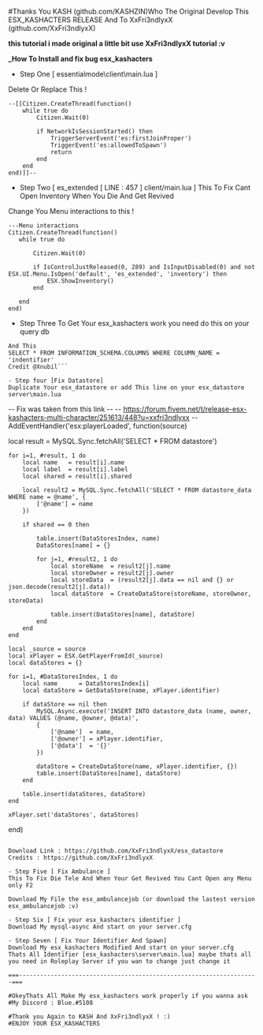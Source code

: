 #Thanks You KASH (github.com/KASHZIN)Who The Original Develop This ESX_KASHACTERS RELEASE And To XxFri3ndlyxX (github.com/XxFri3ndlyxX)

**this tutorial i made original a little bit use XxFri3ndlyxX tutorial :v**

**_How To Install and fix bug esx_kashacters**

- Step One [ essentialmode\client\main.lua ]

Delete Or Replace This !

```
--[[Citizen.CreateThread(function()
	while true do
		Citizen.Wait(0)

		if NetworkIsSessionStarted() then
			TriggerServerEvent('es:firstJoinProper')
			TriggerEvent('es:allowedToSpawn')
			return
		end
	end
end)]]--
```

- Step Two [ es_extended [ LINE : 457 ] client/main.lua ]
This To Fix Cant Open Inventory When You Die And Get Revived

Change You Menu interactions to this !
 
 ```
 ---Menu interactions
Citizen.CreateThread(function()
	while true do
		
		Citizen.Wait(0)

		if IsControlJustReleased(0, 289) and IsInputDisabled(0) and not ESX.UI.Menu.IsOpen('default', 'es_extended', 'inventory') then
			ESX.ShowInventory()
		end

	end
end)
```

- Step Three 
To Get Your esx_kashacters work you need do this on your query db

```SELECT * FROM INFORMATION_SCHEMA.COLUMNS WHERE COLUMN_NAME = 'owner'
And This
SELECT * FROM INFORMATION_SCHEMA.COLUMNS WHERE COLUMN_NAME = 'indentifier'
Credit @Xnubil```

- Step four [Fix Datastore]
Duplicate Your esx_datastore or add This line on your esx_datastore server\main.lua

```
-- Fix was taken from this link --
-- https://forum.fivem.net/t/release-esx-kashacters-multi-character/251613/448?u=xxfri3ndlyxx --
AddEventHandler('esx:playerLoaded', function(source)

  local result = MySQL.Sync.fetchAll('SELECT * FROM datastore')

	for i=1, #result, 1 do
		local name   = result[i].name
		local label  = result[i].label
		local shared = result[i].shared

		local result2 = MySQL.Sync.fetchAll('SELECT * FROM datastore_data WHERE name = @name', {
			['@name'] = name
		})

		if shared == 0 then

			table.insert(DataStoresIndex, name)
			DataStores[name] = {}

			for j=1, #result2, 1 do
				local storeName  = result2[j].name
				local storeOwner = result2[j].owner
				local storeData  = (result2[j].data == nil and {} or json.decode(result2[j].data))
				local dataStore  = CreateDataStore(storeName, storeOwner, storeData)

				table.insert(DataStores[name], dataStore)
			end
		end
	end

	local _source = source
	local xPlayer = ESX.GetPlayerFromId(_source)
  	local dataStores = {}
  
	for i=1, #DataStoresIndex, 1 do
		local name      = DataStoresIndex[i]
		local dataStore = GetDataStore(name, xPlayer.identifier)

		if dataStore == nil then
			MySQL.Async.execute('INSERT INTO datastore_data (name, owner, data) VALUES (@name, @owner, @data)',
			{
				['@name']  = name,
				['@owner'] = xPlayer.identifier,
				['@data']  = '{}'
			})

			dataStore = CreateDataStore(name, xPlayer.identifier, {})
			table.insert(DataStores[name], dataStore)
		end

		table.insert(dataStores, dataStore)
	end

	xPlayer.set('dataStores', dataStores)
end)
```

Download Link : https://github.com/XxFri3ndlyxX/esx_datastore
Credits : https://github.com/XxFri3ndlyxX

- Step Five [ Fix Ambulance ]
This To Fix Die Tele And When Your Get Revived You Cant Open any Menu only F2

Download My File the esx_ambulancejob (or download the lastest version esx_ambulancejob :v)

- Step Six [ Fix your esx_kashacters identifier ]
Download My mysql-async And start on your server.cfg

- Step Seven [ Fix Your Identifier And Spawn] 
Download My esx_kashacters Modified And start on your server.cfg
Thats All Identifier [esx_kashacters\server\main.lua] maybe thats all
you need in Roleplay Server if you wan to change just change it 

===--------------------------------------------------------------------===

#OkeyThats All Make My esx_kashacters work properly if you wanna ask
#My Discord : Blue.#5108

#Thank you Again to KASH And XxFri3ndlyxX ! :)
#ENJOY YOUR ESX_KASHACTERS



